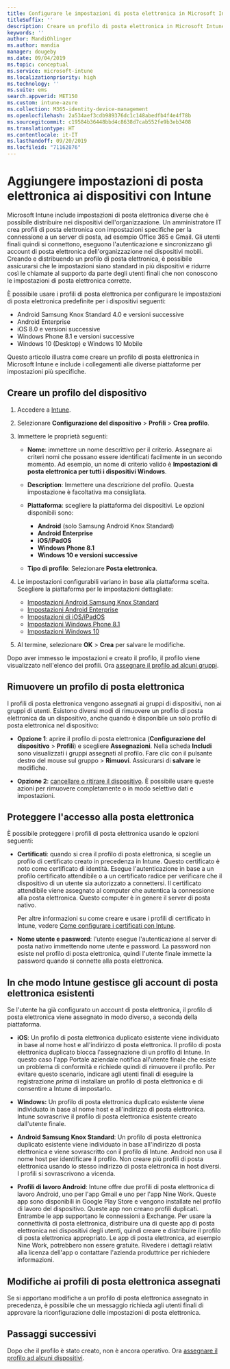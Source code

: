```yaml
---
title: Configurare le impostazioni di posta elettronica in Microsoft Intune - Azure | Microsoft Docs
titleSuffix: ''
description: Creare un profilo di posta elettronica in Microsoft Intune e distribuire questo profilo nei dispositivi Windows, iOS e Android Enterprise. Usare un profilo di posta elettronica per configurare le impostazioni di posta elettronica comuni, tra cui un server di posta elettronica e il metodo di autenticazione per la connessione alla posta elettronica aziendale nei dispositivi gestiti.
keywords: ''
author: MandiOhlinger
ms.author: mandia
manager: dougeby
ms.date: 09/04/2019
ms.topic: conceptual
ms.service: microsoft-intune
ms.localizationpriority: high
ms.technology: ''
ms.suite: ems
search.appverid: MET150
ms.custom: intune-azure
ms.collection: M365-identity-device-management
ms.openlocfilehash: 2a534aef3cdb989376dc1c148abedfb4f4e4f78b
ms.sourcegitcommit: c19584b36448bbd4c8638d7cab552fe9b3eb3408
ms.translationtype: HT
ms.contentlocale: it-IT
ms.lasthandoff: 09/20/2019
ms.locfileid: "71162876"
---
```

# <a name="add-email-settings-to-devices-using-intune"></a>Aggiungere impostazioni di posta elettronica ai dispositivi con Intune

Microsoft Intune include impostazioni di posta elettronica diverse che è possibile distribuire nei dispositivi dell'organizzazione. Un amministratore IT crea profili di posta elettronica con impostazioni specifiche per la connessione a un server di posta, ad esempio Office 365 e Gmail. Gli utenti finali quindi si connettono, eseguono l'autenticazione e sincronizzano gli account di posta elettronica dell'organizzazione nei dispositivi mobili. Creando e distribuendo un profilo di posta elettronica, è possibile assicurarsi che le impostazioni siano standard in più dispositivi e ridurre così le chiamate al supporto da parte degli utenti finali che non conoscono le impostazioni di posta elettronica corrette.

È possibile usare i profili di posta elettronica per configurare le impostazioni di posta elettronica predefinite per i dispositivi seguenti:

- Android Samsung Knox Standard 4.0 e versioni successive
- Android Enterprise
- iOS 8.0 e versioni successive
- Windows Phone 8.1 e versioni successive
- Windows 10 (Desktop) e Windows 10 Mobile

Questo articolo illustra come creare un profilo di posta elettronica in Microsoft Intune e include i collegamenti alle diverse piattaforme per impostazioni più specifiche.

## <a name="create-a-device-profile"></a>Creare un profilo del dispositivo

1. Accedere a [Intune](https://go.microsoft.com/fwlink/?linkid=2090973).
2. Selezionare **Configurazione del dispositivo** > **Profili** > **Crea profilo**.
3. Immettere le proprietà seguenti:

    - **Nome**: immettere un nome descrittivo per il criterio. Assegnare ai criteri nomi che possano essere identificati facilmente in un secondo momento. Ad esempio, un nome di criterio valido è **Impostazioni di posta elettronica per tutti i dispositivi Windows**.
    - **Description**: Immettere una descrizione del profilo. Questa impostazione è facoltativa ma consigliata.
    - **Piattaforma**: scegliere la piattaforma dei dispositivi. Le opzioni disponibili sono:

        - **Android** (solo Samsung Android Knox Standard)
        - **Android Enterprise**
        - **iOS/iPadOS**
        - **Windows Phone 8.1**
        - **Windows 10 e versioni successive**

    - **Tipo di profilo**: Selezionare **Posta elettronica**.

4. Le impostazioni configurabili variano in base alla piattaforma scelta. Scegliere la piattaforma per le impostazioni dettagliate:

    - [Impostazioni Android Samsung Knox Standard](email-settings-android.md)
    - [Impostazioni Android Enterprise](email-settings-android-enterprise.md)
    - [Impostazioni di iOS/iPadOS](email-settings-ios.md)
    - [Impostazioni Windows Phone 8.1](email-settings-windows-phone-8-1.md)
    - [Impostazioni Windows 10](email-settings-windows-10.md)

5. Al termine, selezionare **OK** > **Crea** per salvare le modifiche.

Dopo aver immesso le impostazioni e creato il profilo, il profilo viene visualizzato nell'elenco dei profili. Ora [assegnare il profilo ad alcuni gruppi](device-profile-assign.md).

## <a name="remove-an-email-profile"></a>Rimuovere un profilo di posta elettronica

I profili di posta elettronica vengono assegnati ai gruppi di dispositivi, non ai gruppi di utenti. Esistono diversi modi di rimuovere un profilo di posta elettronica da un dispositivo, anche quando è disponibile un solo profilo di posta elettronica nel dispositivo:

- **Opzione 1**: aprire il profilo di posta elettronica (**Configurazione del dispositivo** > **Profili**) e scegliere **Assegnazioni**. Nella scheda **Includi** sono visualizzati i gruppi assegnati al profilo. Fare clic con il pulsante destro del mouse sul gruppo > **Rimuovi**. Assicurarsi di **salvare** le modifiche.

- **Opzione 2**: [cancellare o ritirare il dispositivo](devices-wipe.md). È possibile usare queste azioni per rimuovere completamente o in modo selettivo dati e impostazioni.

## <a name="secure-email-access"></a>Proteggere l'accesso alla posta elettronica

È possibile proteggere i profili di posta elettronica usando le opzioni seguenti:

- **Certificati**: quando si crea il profilo di posta elettronica, si sceglie un profilo di certificato creato in precedenza in Intune. Questo certificato è noto come certificato di identità. Esegue l'autenticazione in base a un profilo certificato attendibile o a un certificato radice per verificare che il dispositivo di un utente sia autorizzato a connettersi. Il certificato attendibile viene assegnato al computer che autentica la connessione alla posta elettronica. Questo computer è in genere il server di posta nativo.

  Per altre informazioni su come creare e usare i profili di certificato in Intune, vedere [Come configurare i certificati con Intune](certificates-configure.md).

- **Nome utente e password**: l'utente esegue l'autenticazione al server di posta nativo immettendo nome utente e password. La password non esiste nel profilo di posta elettronica, quindi l'utente finale immette la password quando si connette alla posta elettronica.

## <a name="how-intune-handles-existing-email-accounts"></a>In che modo Intune gestisce gli account di posta elettronica esistenti

Se l'utente ha già configurato un account di posta elettronica, il profilo di posta elettronica viene assegnato in modo diverso, a seconda della piattaforma.

- **iOS**: Un profilo di posta elettronica duplicato esistente viene individuato in base al nome host e all'indirizzo di posta elettronica. Il profilo di posta elettronica duplicato blocca l'assegnazione di un profilo di Intune. In questo caso l'app Portale aziendale notifica all'utente finale che esiste un problema di conformità e richiede quindi di rimuovere il profilo. Per evitare questo scenario, indicare agli utenti finali di eseguire la registrazione *prima* di installare un profilo di posta elettronica e di consentire a Intune di impostarlo.

- **Windows:** Un profilo di posta elettronica duplicato esistente viene individuato in base al nome host e all'indirizzo di posta elettronica. Intune sovrascrive il profilo di posta elettronica esistente creato dall'utente finale.

- **Android Samsung Knox Standard**: Un profilo di posta elettronica duplicato esistente viene individuato in base all'indirizzo di posta elettronica e viene sovrascritto con il profilo di Intune. Android non usa il nome host per identificare il profilo. Non creare più profili di posta elettronica usando lo stesso indirizzo di posta elettronica in host diversi. I profili si sovrascrivono a vicenda.

- **Profili di lavoro Android**: Intune offre due profili di posta elettronica di lavoro Android, uno per l'app Gmail e uno per l'app Nine Work. Queste app sono disponibili in Google Play Store e vengono installate nel profilo di lavoro del dispositivo. Queste app non creano profili duplicati. Entrambe le app supportano le connessioni a Exchange. Per usare la connettività di posta elettronica, distribuire una di queste app di posta elettronica nei dispositivi degli utenti, quindi creare e distribuire il profilo di posta elettronica appropriato. Le app di posta elettronica, ad esempio Nine Work, potrebbero non essere gratuite. Rivedere i dettagli relativi alla licenza dell'app o contattare l'azienda produttrice per richiedere informazioni.

## <a name="changes-to-assigned-email-profiles"></a>Modifiche ai profili di posta elettronica assegnati

Se si apportano modifiche a un profilo di posta elettronica assegnato in precedenza, è possibile che un messaggio richieda agli utenti finali di approvare la riconfigurazione delle impostazioni di posta elettronica.

## <a name="next-steps"></a>Passaggi successivi

Dopo che il profilo è stato creato, non è ancora operativo. Ora [assegnare il profilo ad alcuni dispositivi](device-profile-assign.md).
